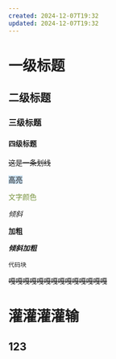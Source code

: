 ```yaml
---
created: 2024-12-07T19:32
updated: 2024-12-07T19:32
---
```

# 一级标题
## 二级标题
### 三级标题
#### 四级标题

~~这是一条划线~~

<span style="background:rgba(5, 117, 197, 0.2)">高亮</span>

<font color="#76923c">文字颜色</font>

*倾斜*

**加粗**

***倾斜加粗***

```
代码块
```


~~嘎嘎嘎嘎嘎嘎嘎嘎嘎嘎嘎嘎嘎嘎~~

# 灌灌灌灌输

## 123 
